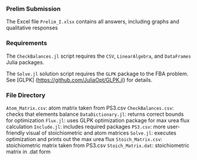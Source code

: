 ### Prelim Submission

The Excel file ``Prelim_I.xlsx`` contains all answers, including graphs and qualitative responses



### Requirements

The ``CheckBalances.jl`` script requires the ``CSV``, ``LinearAlgebra``, and ``DataFrames`` Julia packages.

The ``Solve.jl`` solution script requires the ``GLPK`` package to the FBA problem. See [GLPK]
(https://github.com/JuliaOpt/GLPK.jl) for details.


### File Directory
``Atom_Matrix.csv``: atom matrix taken from PS3.csv
``CheckBalances.csv``: checks that elements balance
``DataDictionary.jl``: returns correct bounds for optimization
``Flux.jl``: uses GLPK optimization package for max urea flux calculation
``Include.jl``: includes required packages
``PS3.csv``: more user-friendly visual of stoichiometric and atom matrices
``Solve.jl``: executes optimization and prints out the max urea flux
``Stoich_Matrix.csv``: stoichiometric matrix taken from PS3.csv
``Stoich_Matrix.dat``: stoichiometric matrix in .dat form


